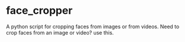 # face_cropper
A python script for cropping faces from images or from videos. Need to crop faces from an image or video? use this.
